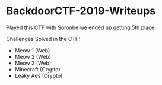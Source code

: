 # BackdoorCTF-2019-Writeups

Played this CTF with Soronbe we ended up getting 5th place.

Challenges Solved in the CTF:
* Meow 1 (Web) 
* Meow 2 (Web) 
* Meow 3 (Web) 
* Minecraft (Crypto) 
* Leaky Aes (Crypto) 
